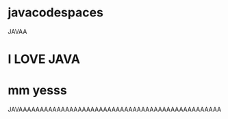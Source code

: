 # javacodespaces
JAVAA

# I LOVE JAVA

# mm yesss

JAVAAAAAAAAAAAAAAAAAAAAAAAAAAAAAAAAAAAAAAAAAAAAAAAA
